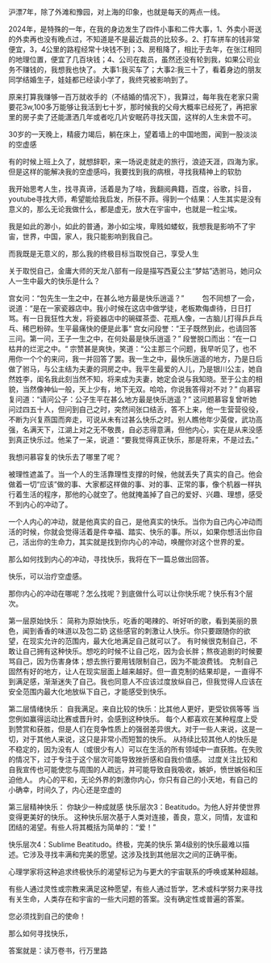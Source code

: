 沪漂7年，除了外滩和豫园，对上海的印象，也就是每天的两点一线。

2024年，是特殊的一年，在我的身边发生了四件小事和二件大事，1、外卖小哥送的外卖再也没有晚点过，不知道是不是最近裁员的比较多。2、打车拼车的钱非常便宜，3，4公里的路程经常十块钱不到；3、房租降了，相比于去年，在张江相同的地理位置，便宜了几百块钱；4、公司在裁员，虽然还没有轮到我，如果公司业务不赚钱的，我想我也快了。
大事1:我买车了；大事2:我三十了，看着身边的朋友同学结婚生子，娃娃都已经读小学了，我终究被影响到了。

原来打算我赚够一百万就收手的（不结婚的情况下），我算过，每年我在老家只需要花3w,100多万能够让我活到七十岁，那时候我的父母大概率已经死了，再把家里的房子卖了还能潇洒几年或者吃几片安眠药寻找天国，这样的人生未尝不可。

30岁的一天晚上，精疲力竭后，躺在床上，望着墙上的中国地图，闻到一股淡淡的空虚感

有的时候上班上久了，就想辞职，来一场说走就走的旅行，浪迹天涯，四海为家。但是这样的能解决我的空虚感吗，我要找到我的病根，寻找我精神上的软肋

我开始思考人生，找寻真谛，活着是为了啥，我翻阅典籍，百度，谷歌，抖音，youtube寻找大师，希望能给我启发，所获不菲。得到一个结果：人生其实是没有意义的，那么无论我做什么，都是虚无，放大在宇宙中，也就是一粒尘埃。

我是如此的渺小，如此的普通，渺小如尘埃，卑贱如蝼蚁，我想我是影响不了宇宙，世界，中国，家人，我只能影响到我自己。

而我既是无意义的，那么我的终极目标当取悦自己，享受人生

关于取悦自己，金庸大师的天龙八部有一段是描写西夏公主“梦姑”选驸马，她问众人一生中最大的快乐是什么？

宫女问：“包先生一生之中，在甚么地方最是快乐逍遥？” 　　
包不同想了一会，说道：“是在一家瓷器店中。我小时候在这店中做学徒，老板欺侮虐待，日日打骂。有一日我狂性大发，将瓷器店中的碗碟茶壶、花瓶人像，一古脑儿打得乒乒乓乓、稀巴粉碎。生平最痛快的便是此事“
宫女问段誉：“王子既然到此，也请回答三问。第一问，王子一生之中，在何处最是快乐逍遥？”
段誉脱口而出：“在一口枯井的烂泥之中。“
宗赞甚是爽快，笑道：“公主那三个问题，我早听见了，也不用你一个个的来问，我一并回答了罢。我一生之中，最快乐逍遥的地方，乃是日后做了驸马，与公主结为夫妻的洞房之中。我平生最爱的人儿，乃是银川公主，她自然姓李，闺名我此刻当然不知，将来成为夫妻，她定会说与我知晓。至于公主的相貌，当然像神仙一般，天上少有，地下无双。哈哈，你说我答得对不对？”
向慕容复问道：“请问公子：公子生平在甚么地方最是快乐逍遥？” 
这问题慕容复曾听她问过四五十人，但问到自己之时，突然间张口结舌，答不上来，他一生营营役役，不断为兴复燕国而奔走，可说从未有过甚么快乐之时。别人瞧他年少英俊，武功高强，名满天下，江湖上对之无不敬畏，自必志得意满，但他内心，实在是从来没感到真正快乐过。他呆了一呆，说道：“要我觉得真正快乐，那是将来，不是过去。”

我想问慕容复的快乐去了哪里了呢？

被理性遮盖了。当一个人的生活靠理性支撑的时候，他就丢失了真实的自己。他会做着一切“应该”做的事、大家都这样做的事、对的事、正常的事，像个机器一样执行着生活的程序，那他的心就空了。他就掩盖掉了自己的爱好、兴趣、理想，感受不到内心的冲动了。

一个人内心的冲动，就是他真实的自己，是他真实的快乐。当你为自己内心冲动而活的时候，你就会觉得活着是件幸福、踏实、快乐的事。所以，如果你想活出你自己，活出你的生命力，其实就是找到你内心的冲动，唤醒你对这个世界的爱。

那么如何找到内心的冲动，寻找快乐，我将在下一篇总做出回答。



快乐，可以治疗空虚感。

那你内心的冲动在哪呢？怎么找呢？到底做什么可以让你快乐呢？快乐有3个层次。

第一层原始快乐：
简称为原始快乐，吃香的喝辣的、听好听的歌，看到美丽的景色，闻到香香的味道以及包二奶
这些感官的刺激让人快乐。你只要跟随你的欲望，在现实允许的范围内，最大化地满足自己就可以了。
有时候很克制自己，不敢让自己拥有这种快乐。想吃的时候不让自己吃，因为会长胖；熬夜追剧的时候要骂自己，因为伤害身体；想去旅行要用钱限制自己，因为不能浪费钱。
克制自己固然有好的地方，让人在现实层面上越来越好。但一直克制的结果却是，一直得不到满足感，渐渐迷失了自己。我也同意人不应该过度放纵自己，但我觉得人应该在安全范围内最大化地放纵下自己，才能感受到快乐。

第二层情绪快乐：
自我满足。来自比较的快乐：比其他人更好，更受钦佩等等
当您例如赢得运动比赛或晋升时，会感到这种快乐。
每个人都喜欢在某种程度上受到赞赏和获胜，但是人们在竞争性质上的强弱差异很大。对于一些人来说，这是一切，对于其他人来说，这只是非常小而短暂的快乐。
从持续比较其他人的快乐是不稳定的，因为没有人（或很少有人）可以在生活的所有领域中一直获胜。在失败的情况下，过于专注于这个层次可能导致挫折感和自我价值感。
过度关注比较和自我宣传也可能使您与周围的人疏远，并可能导致自我吸收，嫉妒，愤世嫉俗和压迫他人。
内心的平和，无论外界的刺激你内心，你只有自己的小天地，有自己的小确幸，时间久了，内心还是空虚的


第三层精神快乐：
你缺少一种成就感
快乐层次3：Beatitudo。为他人好并使世界变得更美好的快乐。
这种快乐层次基于人类对连接，善良，意义，同情，友谊和团结的渴望。有些人将其概括为简单的：“爱！”

快乐层次4：Sublime Beatitudo。终极，完美的快乐
第4级别的快乐最难以描述。它涉及寻找丰满和完美的愿望。这涉及找到其他层次之间的正确平衡。

心理学家将这种追求终极快乐的渴望标记为与更大的宇宙联系的呼唤或某种超越。

有些人通过灵性或宗教来满足这种愿望，有些人通过哲学，艺术或科学努力来寻找有关生命，人类存在和宇宙的一些大问题的答案。没有确定性或普遍的答案。

您必须找到自己的使命！

那么如何寻找快乐，


答案就是：读万卷书，行万里路
